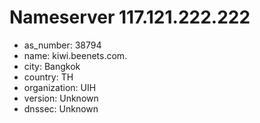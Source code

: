# Nameserver 117.121.222.222

* as_number: 38794
* name: kiwi.beenets.com.
* city: Bangkok
* country: TH
* organization: UIH
* version: Unknown
* dnssec: Unknown
